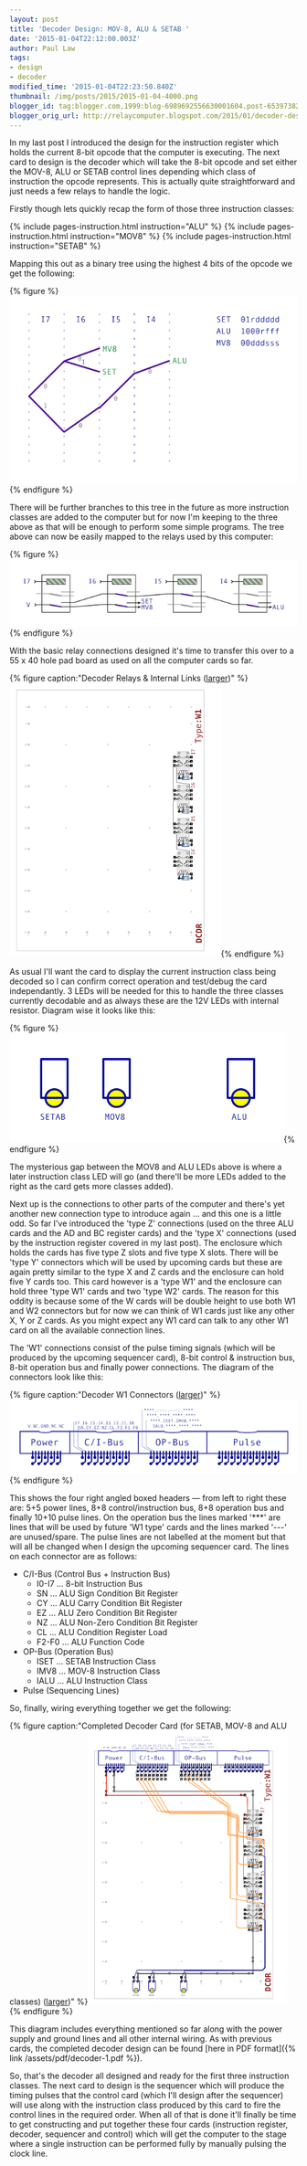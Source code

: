 ```yaml
---
layout: post
title: 'Decoder Design: MOV-8, ALU & SETAB '
date: '2015-01-04T22:12:00.003Z'
author: Paul Law
tags:
- design
- decoder
modified_time: '2015-01-04T22:23:50.840Z'
thumbnail: /img/posts/2015/2015-01-04-4000.png
blogger_id: tag:blogger.com,1999:blog-6989692556630001604.post-6539738216630408616
blogger_orig_url: http://relaycomputer.blogspot.com/2015/01/decoder-design-mov-8-alu-setab.html
---
```


In my last post I introduced the design for the instruction register 
which holds the current 8-bit opcode that the computer is executing. The next 
card to design is the decoder which will take the 8-bit opcode and set either 
the MOV-8, ALU or SETAB control lines depending which class of instruction the 
opcode represents. This is actually quite straightforward and just needs a few 
relays to handle the logic.

Firstly though lets quickly recap the 
form of those three instruction classes:

{% include pages-instruction.html instruction="ALU" %}
{% include pages-instruction.html instruction="MOV8" %}
{% include pages-instruction.html instruction="SETAB" %}

Mapping this out as a binary tree using the highest 4 bits 
of the opcode we get the following:

{% figure %}![Opcode binary tree for MOV-8, ALU and SETAB](/assets/img/posts/2015/2015-01-04-0000.png){% endfigure %}

There will be further branches to this tree in the future as more 
instruction classes are added to the computer but for now I'm keeping to the 
three above as that will be enough to perform some simple programs. The tree 
above can now be easily mapped to the relays used by this computer:

{% figure %}![Decoder Relay Tree](/assets/img/posts/2015/2015-01-04-0001.png){% endfigure %}

With the basic relay 
connections designed it's time to transfer this over to a 55 x 40 hole pad 
board as used on all the computer cards so far.

{% figure caption:"Decoder Relays &amp; Internal Links ([larger](/assets/img/posts/2015/2015-01-04-1000.png))" %}![Decoder Relays &amp; Internal Links](/assets/img/posts/2015/2015-01-04-0002.png){% endfigure %}

As 
usual I'll want the card to display the current instruction class being 
decoded so I can confirm correct operation and test/debug the card 
independantly. 3 LEDs will be needed for this to handle the three classes 
currently decodable and as always these are the 12V LEDs with internal 
resistor. Diagram wise it looks like this:

{% figure %}![Decoder LEDs](/assets/img/posts/2015/2015-01-04-0003.png){% endfigure %}

The mysterious gap between 
the MOV8 and ALU LEDs above is where a later instruction class LED will go 
(and there'll be more LEDs added to the right as the card gets more classes 
added).

Next up is the connections to other parts of the computer 
and there's yet another new connection type to introduce again ... and this 
one is a little odd. So far I've introduced the 'type Z' connections (used on 
the three ALU cards and the AD and BC register cards) and the 'type X' 
connections (used by the instruction register covered in my last post). The 
enclosure which holds the cards has five type Z slots and five type X slots. 
There will be 'type Y' connectors which will be used by upcoming cards but 
these are again pretty similar to the type X and Z cards and the enclosure can 
hold five Y cards too. This card however is a 'type W1' and the enclosure can 
hold three 'type W1' cards and two 'type W2' cards. The reason for this oddity 
is because some of the W cards will be double height to use both W1 and W2 
connectors but for now we can think of W1 cards just like any other X, Y or Z 
cards. As you might expect any W1 card can talk to any other W1 card on all 
the available connection lines.

The 'W1' connections consist of the 
pulse timing signals (which will be produced by the upcoming sequencer card), 
8-bit control &amp; instruction bus, 8-bit operation bus and finally power 
connections. The diagram of the connectors look like this:

{% figure caption:"Decoder W1 Connectors ([larger](/assets/img/posts/2015/2015-01-04-1001.png))" %}![Decoder W1 Connectors](/assets/img/posts/2015/2015-01-04-0004.png){% endfigure %}

This shows the 
four right angled boxed headers — from left to right these are: 5+5 power 
lines, 8+8 control/instruction bus, 8+8 operation bus and finally 10+10 pulse 
lines. On the operation bus the lines marked '***' are lines that will be used 
by future 'W1 type' cards and the lines marked '---' are unused/spare. The 
pulse lines are not labelled at the moment but that will all be changed when I 
design the upcoming sequencer card. The lines on each connector are as 
follows:

* C/I-Bus (Control Bus + Instruction Bus)
  * I0-I7 ... 8-bit Instruction Bus
  * SN ... ALU Sign Condition Bit Register
  * CY ... ALU Carry Condition Bit Register
  * EZ ... ALU Zero Condition Bit Register
  * NZ ... ALU Non-Zero Condition Bit Register
  * CL ... ALU Condition Register Load
  * F2-F0 ... ALU Function Code
* OP-Bus (Operation Bus)
  * ISET ... SETAB Instruction Class
  * IMV8 ... MOV-8 Instruction Class
  * IALU ... ALU Instruction Class
* Pulse (Sequencing Lines)

So, finally, wiring everything together we get the 
following:

{% figure caption:"Completed Decoder Card (for SETAB, MOV-8 and ALU classes) ([larger](/assets/img/posts/2015/2015-01-04-1002.png))" %}![Completed Decoder Card (for SETAB, MOV-8 and ALU classes)](/assets/img/posts/2015/2015-01-04-0005.png){% endfigure %}

This diagram includes everything mentioned so far along 
with the power supply and ground lines and all other internal wiring. As with 
previous cards, the completed decoder design can be found [here in PDF format]({% link /assets/pdf/decoder-1.pdf %}).

So, that's the decoder 
all designed and ready for the first three instruction classes. The next card 
to design is the sequencer which will produce the timing pulses that the 
control card (which I'll design after the sequencer) will use along with the 
instruction class produced by this card to fire the control lines in the 
required order. When all of that is done it'll finally be time to get 
constructing and put together these four cards (instruction register, decoder, 
sequencer and control) which will get the computer to the stage where a single 
instruction can be performed fully by manually pulsing the clock line. 

